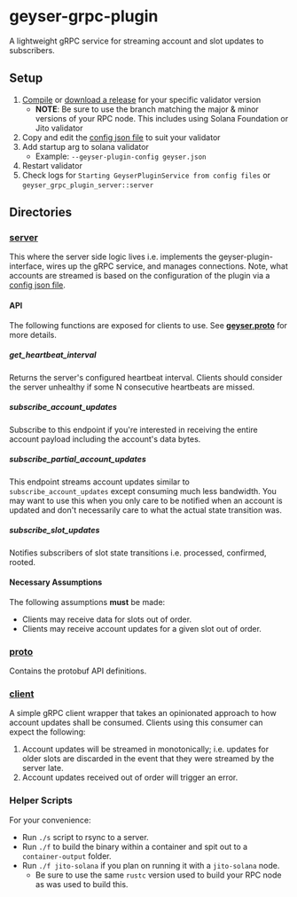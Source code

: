 # geyser-grpc-plugin

A lightweight gRPC service for streaming account and slot updates to subscribers.

## Setup
1. [Compile](#helper-scripts) or [download a release](https://github.com/jito-foundation/geyser-grpc-plugin/releases) for your specific validator version
   - **NOTE**: Be sure to use the branch matching the major & minor versions of your RPC node. This includes using Solana Foundation or Jito validator
2. Copy and edit the [config json file](./server/example-config.json) to suit your validator
3. Add startup arg to solana validator
    - Example: `--geyser-plugin-config geyser.json`
4. Restart validator
5. Check logs for `Starting GeyserPluginService from config files` or `geyser_grpc_plugin_server::server`

## Directories

### [server](./server)

This where the server side logic lives i.e. implements the geyser-plugin-interface, wires up the gRPC service, and manages connections.
Note, what accounts are streamed is based on the configuration of the plugin via a [config json file](./server/example-config.json).

#### API

The following functions are exposed for clients to use. See **[geyser.proto](./proto/proto/geyser.proto)** for more details.

##### get_heartbeat_interval

Returns the server's configured heartbeat interval. Clients should consider the server unhealthy if some N consecutive heartbeats are missed.

##### subscribe_account_updates

Subscribe to this endpoint if you're interested in receiving the entire account payload including the account's data bytes.

##### subscribe_partial_account_updates

This endpoint streams account updates similar to `subscribe_account_updates` except consuming much less bandwidth. You may want to
use this when you only care to be notified when an account is updated and don't necessarily care to what the actual state transition was.

##### subscribe_slot_updates

Notifies subscribers of slot state transitions i.e. processed, confirmed, rooted.

#### Necessary Assumptions

The following assumptions __must__ be made:

* Clients may receive data for slots out of order.
* Clients may receive account updates for a given slot out of order.

### [proto](./proto)

Contains the protobuf API definitions.

### [client](./client)

A simple gRPC client wrapper that takes an opinionated approach to how account updates shall be consumed.
Clients using this consumer can expect the following:

1. Account updates will be streamed in monotonically; i.e. updates for older slots are discarded in the event that they were streamed by the server late.
2. Account updates received out of order will trigger an error.

### Helper Scripts

For your convenience:

* Run `./s` script to rsync to a server.
* Run `./f` to build the binary within a container and spit out to a `container-output` folder.
* Run `./f jito-solana` if you plan on running it with a `jito-solana` node.
  - Be sure to use the same `rustc` version used to build your RPC node as was used to build this.
